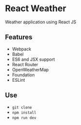 # React Weather

Weather application using React JS

## Features

- Webpack
- Babel
- ES6 and JSX support
- React Router
- OpenWeatherMap
- Foundation
- ESLint

## Use

- `git clone`
- `npm install`
- `npm run dev`
